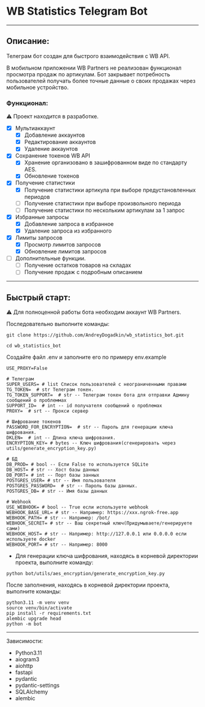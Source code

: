 # WB Statistics Telegram Bot
___
## Описание:
Телеграм бот создан для быстрого взаимодействия с WB API.

В мобильном приложении WB Partners не реализован функционал просмотра продаж по артикулам.
Бот закрывает потребность пользователей получать более точные данные о своих продажах через мобильное
устройство.

### Функционал:
⚠️ Проект находится в разработке.
- [x] Мультиаккаунт
  - [x] Добавление аккаунтов
  - [x] Редактирование аккаунтов
  - [x] Удаление аккаунтов
- [x] Сохранение токенов WB API
  - [x] Хранение организовано в зашифрованном виде по стандарту AES.
  - [x] Обновление токенов
- [x] Получение статистики
  - [x] Получение статистики артикула при выборе предустановленных периодов
  - [ ] Получение статистики при выборе произвольного периода
  - [ ] Получение статистики по нескольким артикулам за 1 запрос
- [x] Избранные запросы
  - [x] Добавление запроса в избранное
  - [x] Удаление запроса из избранного
- [x] Лимиты запросов
  - [x] Просмотр лимитов запросов
  - [x] Обновление лимитов запросов
- [ ] Дополнительные функции.
  - [ ] Получение остатков товаров на складах
  - [ ] Получение продаж с подробным описанием

___
## Быстрый старт:
⚠️ Для полноценной работы бота необходим аккаунт WB Partners.

Последовательно выполните команды:
```
git clone https://github.com/AndreyDogadkin/wb_statistics_bot.git
```
```
cd wb_statistics_bot
```
Создайте файл .env и заполните его по примеру env.example
```
USE_PROXY=False

# Телеграм
SUPER_USERS= # list Список пользователей с неограниченными правами
TG_TOKEN=  # str Телеграм токен.
TG_TOKEN_SUPPORT=  # str -- Телеграм токен бота для отправки Админу сообщений о проблеммах
SUPPORT_ID=  # int -- id получателя сообщений о проблемах
PROXY=  # srt -- Прокси сервер

# Шифрование токенов
PASSWORD_FOR_ENCRYPTION=  # str -- Пароль для генерации ключа шифрования.
DKLEN=  # int -- Длина ключа шифрования.
ENCRYPTION_KEY= # bytes -- Ключ шифрования(сгенерировать через utils/generate_encryption_key.py)

# БД
DB_PROD= # bool -- Если False то используется SQLite
DB_HOST= # str -- Хост базы данных
DB_PORT= # int -- Порт базы занных
POSTGRES_USER= # str -- Имя пользователя
POSTGRES_PASSWORD=  # str -- Пароль базы данных.
POSTGRES_DB= # str -- Имя базы данных

# Webhook
USE_WEBHOOK= # bool -- True если используете webhook
WEBHOOK_BASE_URL= # str -- Например: https://xxx.ngrok-free.app
WEBHOOK_PATH= # str -- Например: /bot/
WEBHOOK_SECRET= # str -- Ваш секретный ключ(Придумываете/генерируете сами)
WEBHOOK_HOST= # str -- Например: http://127.0.0.1 или 0.0.0.0 если используете docker
WEBHOOK_PORT= # str -- Например: 8000
```
* Для генерации ключа шифрования, находясь в корневой директории проекта, выполните команду:
```
python bot/utils/aes_encryption/generate_encryption_key.py 
```
После заполнения, находясь в корневой директории проекта, выполните команды:
```
python3.11 -m venv venv
source venv/bin/activate
pip install -r requirements.txt
alembic upgrade head
python -m bot
```
___
Зависимости:
* Python3.11
* aiogram3
* aiohttp
* fastapi
* pydantic
* pydantic-settings
* SQLAlchemy
* alembic
